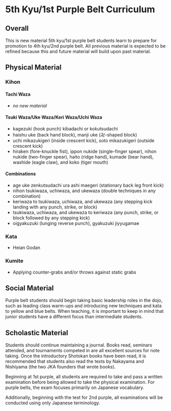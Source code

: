# 5th Kyu/1st Purple Belt Curriculum

## Overall

This is new material 5th kyu/1st purple belt students learn to prepare for promotion to 4th kyu/2nd purple belt.
All previous material is expected to be refined because this and future material will build upon past material.

## Physical Material

### Kihon

#### Tachi Waza

* *no new material*

#### Tsuki Waza/Uke Waza/Keri Waza/Uchi Waza

* kagezuki (hook punch) kibadachi or kokutsudachi
* haishu uke (back hand block), manji uke (&#x534D;-shaped block)
* uchi mikazukigeri (inside crescent kick), soto mikazukigeri (outside crescent kick)
* hiraken (fore-knuckle fist), ippon nukide (single-finger spear), nihon nukide (two-finger spear), haito (ridge hand),
  kumade (bear hand), washide (eagle claw), and koko (tiger mouth)

#### Combinations

* age uke zenkutsudachi ura ashi maegeri (stationary back leg front kick)
* nihon tsukiwaza, uchiwaza, and ukewaza (double techniques in any combination)
* keriwaza to tsukiwaza, uchiwaza, and ukewaza (any stepping kick landing with any punch, strike, or block)
* tsukiwaza, uchiwaza, and ukewaza to keriwaza (any punch, strike, or block followed by any stepping kick)
* oigyakuzuki (lunging reverse punch), gyakuzuki jiyyugamae

### Kata

* Heian Godan

### Kumite

* Applying counter-grabs and/or throws against static grabs

## Social Material

Purple belt students should begin taking basic leadership roles in the dojo, such as leading class warm-ups and
introducing new techniques and kata to yellow and blue belts. When teaching, it is important to keep in mind that
junior students have a different focus than intermediate students.

## Scholastic Material

Students should continue maintaining a journal. Books read, seminars attended, and tournaments competed in are all
excellent sources for note taking. Once the introductory Shotokan books have been read, it is recommended that
students also read the texts by Nakayama and Nishiyama (the two JKA founders that wrote books).

Beginning at 1st purple, all students are required to take and pass a written examination before being allowed to
take the physical examination. For purple belts, the exam focuses primarily on Japanese vocabulary.

Additionally, beginning with the test for 2nd purple, all examinations will be conducted using only Japanese
terminology.
